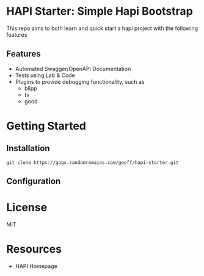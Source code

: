 # HAPI Starter:  Simple Hapi Bootstrap

This repo aims to both learn and quick start a hapi project with the following features

## Features

- Automated Swagger/OpenAPI Documentation
- Tests using Lab & Code
- Plugins to provide debugging functionality, such as
    - blipp
    - tv
    - good
 
# Getting Started
  
## Installation

    git clone https://gogs.randomremains.com/geoff/hapi-starter.git

## Configuration

# License

MIT

# Resources

- HAPI Homepage